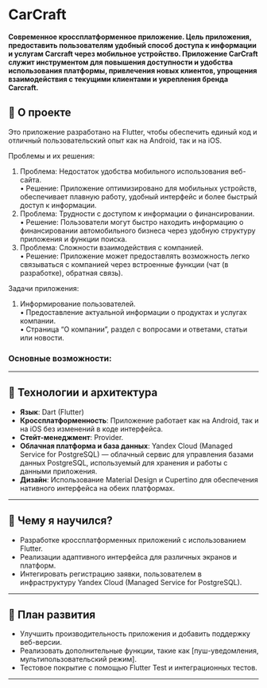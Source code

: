 <!DOCTYPE html>
<html lang="en">
<head>
    <meta charset="UTF-8">
    <meta name="viewport" content="width=device-width, initial-scale=1.0">
<!--     <title>Markdown внутри HTML</title> -->



# CarCraft
**Современное кроссплатформенное приложение. Цель приложения, предоставить пользователям удобный способ доступа к информации и услугам Carcraft через мобильное устройство. Приложение CarCraft служит инструментом для повышения доступности и удобства использования платформы, привлечения новых клиентов, упрощения взаимодействия с текущими клиентами и укрепления бренда Carcraft.**

## 📱 О проекте
Это приложение разработано на Flutter, чтобы обеспечить единый код и отличный пользовательский опыт как на Android, так и на iOS. 

Проблемы и их решения:
1.  Проблема: Недостаток удобства мобильного использования веб-сайта.<br>
    •   Решение: Приложение оптимизировано для мобильных устройств, обеспечивает плавную работу, удобный интерфейс и более быстрый доступ к информации.
2.  Проблема: Трудности с доступом к информации о финансировании.<br>
    •   Решение: Пользователи могут быстро находить информацию о финансировании автомобильного бизнеса через удобную структуру приложения и функции поиска.
3.  Проблема: Сложности взаимодействия с компанией.<br>
    •   Решение: Приложение может предоставлять возможность легко связываться с компанией через встроенные функции (чат (в разработке), обратная связь).       

Задачи приложения:
1.  Информирование пользователей.<br>
    •   Предоставление актуальной информации о продуктах и услугах компании.<br>
    •   Страница “О компании”, раздел с вопросами и ответами, статьи или новости.




### Основные возможности:
<!-- - **[Функция 1]**: Краткое описание (например, "Кроссплатформенный интерфейс для управления списками задач"). -->
<!-- - **[Функция 2]**: Краткое описание (например, "Реализация локального хранения данных с SQLite"). -->
<!-- - **[Функция 3]**: Краткое описание (например, "Интеграция с REST API для синхронизации данных"). -->

---

## 🚀 Технологии и архитектура
- **Язык**: Dart (Flutter)
- **Кроссплатформенность**: Приложение работает как на Android, так и на iOS без изменений в коде интерфейса.
- **Стейт-менеджмент**: Provider.
- **Облачная платформа и база данных**: Yandex Cloud (Managed Service for PostgreSQL) — облачный сервис для управления базами данных PostgreSQL, используемый для хранения и работы с данными приложения.
- **Дизайн**: Использование Material Design и Cupertino для обеспечения нативного интерфейса на обеих платформах.
<!-- - **Интеграции**: [например, REST API, Firebase, Google Maps]. -->


---

## 🌟 Чему я научился?
- Разработке кроссплатформенных приложений с использованием Flutter.
- Реализации адаптивного интерфейса для различных экранов и платформ.
- Интегировать регистрацию заявки, пользователем в инфраструктуру Yandex Cloud (Managed Service for PostgreSQL).
<!-- - Интеграции сторонних сервисов, таких как [например, Firebase, Stripe, REST API]. -->
<!-- - Настройке CI/CD процессов для автоматизации сборок. -->

---

## 🎯 План развития
- Улучшить производительность приложения и добавить поддержку веб-версии.
- Реализовать дополнительные функции, такие как [пуш-уведомления, мультипользовательский режим].
- Тестовое покрытие с помощью Flutter Test и интеграционных тестов.



---


</head>
<body>
    


</body>
</html>


